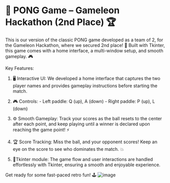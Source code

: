 # 🏓 PONG Game – Gameleon Hackathon (2nd Place) 🏆
This is our version of the classic PONG game developed as a team of 2, for the Gameleon Hackathon, where we secured 2nd place! 🎉 Built with Tkinter, this game comes with a home interface, a multi-window setup, and smooth gameplay. 🎮

Key Features:
1. 🖥️ Interactive UI:
We developed a home interface that captures the two player names and provides gameplay instructions before starting the match.

2. 🎮 Controls:
       - Left paddle: Q (up), A (down)
       - Right paddle: P (up), L (down)
4. ⚙️ Smooth Gameplay:
Track your scores as the ball resets to the center after each point, and keep playing until a winner is declared upon reaching the game point! ⚡

5. 🏆 Score Tracking:
Miss the ball, and your opponent scores! Keep an eye on the score to see who dominates the match. 💥

6. 🌟Tkinter module:
The game flow and user interactions are handled effortlessly with Tkinter, ensuring a smooth and enjoyable experience.

Get ready for some fast-paced retro fun! 🕹️
![image](https://github.com/user-attachments/assets/41a2e369-6af6-45db-bb61-2af74445646b)
